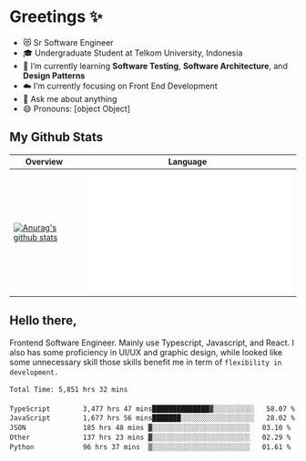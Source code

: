 # Greetings ✨
- 😻 Sr Software Engineer
- 🎓 Undergraduate Student at Telkom University, Indonesia
- 🌱 I’m currently learning **Software Testing**, **Software Architecture**, and **Design Patterns**
- ☁️ I’m currently focusing on Front End Development
- 💬 Ask me about anything
- 😄 Pronouns: [object Object]

## My Github Stats

| Overview | Language |
| --- | --- |
|[![Anurag's github stats](https://github-readme-stats.vercel.app/api?username=abui-am&count_private=true)](https://github.com/anuraghazra/github-readme-stats)|![Language](https://raw.githubusercontent.com/abui-am/stats/c6455f656dfce7acd3951e5ec5b25d72af0b2ee3/generated/languages.svg)|

## Hello there, 
Frontend Software Engineer. 
Mainly use Typescript, Javascript, and React. I also has some proficiency in UI/UX and graphic design, while looked like some unnecessary skill those skills benefit me in term of `flexibility in development.`


<!--START_SECTION:waka-->

```txt
Total Time: 5,851 hrs 32 mins

TypeScript        3,477 hrs 47 mins██████████████▓░░░░░░░░░░   58.07 %
JavaScript        1,677 hrs 56 mins███████░░░░░░░░░░░░░░░░░░   28.02 %
JSON              185 hrs 48 mins ▓░░░░░░░░░░░░░░░░░░░░░░░░   03.10 %
Other             137 hrs 23 mins ▓░░░░░░░░░░░░░░░░░░░░░░░░   02.29 %
Python            96 hrs 37 mins  ▒░░░░░░░░░░░░░░░░░░░░░░░░   01.61 %
```

<!--END_SECTION:waka-->
